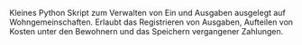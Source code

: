 Kleines Python Skript zum Verwalten von Ein und Ausgaben ausgelegt auf Wohngemeinschaften. Erlaubt das Registrieren von Ausgaben, Aufteilen von Kosten unter den Bewohnern und das Speichern vergangener Zahlungen.
